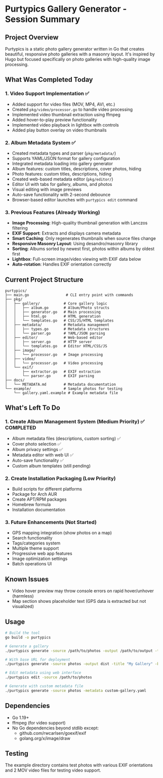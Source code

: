 # Purtypics Gallery Generator - Session Summary

## Project Overview
Purtypics is a static photo gallery generator written in Go that creates beautiful, responsive photo galleries with a masonry layout. It's inspired by Hugo but focused specifically on photo galleries with high-quality image processing.

## What Was Completed Today

### 1. Video Support Implementation ✅
- Added support for video files (MOV, MP4, AVI, etc.)
- Created `pkg/video/processor.go` to handle video processing
- Implemented video thumbnail extraction using ffmpeg
- Added hover-to-play preview functionality
- Implemented video playback in lightbox with controls
- Added play button overlay on video thumbnails

### 2. Album Metadata System ✅
- Created metadata types and parser (`pkg/metadata/`)
- Supports YAML/JSON format for gallery configuration
- Integrated metadata loading into gallery generator
- Album features: custom titles, descriptions, cover photos, hiding
- Photo features: custom titles, descriptions, hiding
- Created web-based metadata editor (`pkg/editor/`)
- Editor UI with tabs for gallery, albums, and photos
- Visual editing with image previews
- Auto-save functionality with 2-second debounce
- Browser-based editor launches with `purtypics edit` command

### 3. Previous Features (Already Working)
- **Image Processing**: High-quality thumbnail generation with Lanczos filtering
- **EXIF Support**: Extracts and displays camera metadata
- **Smart Caching**: Only regenerates thumbnails when source files change
- **Responsive Masonry Layout**: Using desandro/masonry library
- **Sorting**: Albums sorted by newest first, photos within albums by oldest first
- **Lightbox**: Full-screen image/video viewing with EXIF data below
- **Auto-rotation**: Handles EXIF orientation correctly

## Current Project Structure
```
purtypics/
├── main.go                 # CLI entry point with commands
├── pkg/
│   ├── gallery/           # Core gallery logic
│   │   ├── album.go       # Album/Photo structs
│   │   ├── generator.go   # Main processing
│   │   ├── html.go        # HTML generation
│   │   └── templates.go   # CSS/JS/HTML templates
│   ├── metadata/          # Metadata management
│   │   ├── types.go       # Metadata structures
│   │   └── parser.go      # YAML/JSON parsing
│   ├── editor/            # Web-based editor
│   │   ├── server.go      # HTTP server
│   │   └── templates.go   # Editor HTML/CSS/JS
│   ├── image/
│   │   └── processor.go   # Image processing
│   ├── video/
│   │   └── processor.go   # Video processing
│   └── exif/
│       ├── extractor.go   # EXIF extraction
│       └── parser.go      # EXIF parsing
├── docs/
│   └── METADATA.md        # Metadata documentation
└── example/               # Sample photos for testing
    └── gallery.yaml.example # Example metadata file
```

## What's Left To Do

### 1. Create Album Management System (Medium Priority) ✅ COMPLETED
- Album metadata files (descriptions, custom sorting) ✅
- Cover photo selection ✅
- Album privacy settings ✅
- Metadata editor with web UI ✅
- Auto-save functionality ✅
- Custom album templates (still pending)

### 2. Create Installation Packaging (Low Priority)
- Build scripts for different platforms
- Package for Arch AUR
- Create APT/RPM packages
- Homebrew formula
- Installation documentation

### 3. Future Enhancements (Not Started)
- GPS mapping integration (show photos on a map)
- Search functionality
- Tags/categories system
- Multiple theme support
- Progressive web app features
- Image optimization settings
- Batch operations UI

## Known Issues
- Video hover preview may throw console errors on rapid hover/unhover (harmless)
- Map section shows placeholder text (GPS data is extracted but not visualized)

## Usage
```bash
# Build the tool
go build -o purtypics

# Generate a gallery
./purtypics generate -source /path/to/photos -output /path/to/output -title "My Gallery"

# With base URL for deployment
./purtypics generate -source photos -output dist -title "My Gallery" -baseurl "https://example.com/gallery"

# Edit metadata using web interface
./purtypics edit -source /path/to/photos

# Generate with custom metadata file
./purtypics generate -source photos -metadata custom-gallery.yaml
```

## Dependencies
- Go 1.19+
- ffmpeg (for video support)
- No Go dependencies beyond stdlib except:
  - github.com/rwcarlsen/goexif/exif
  - golang.org/x/image/draw

## Testing
The example directory contains test photos with various EXIF orientations and 2 MOV video files for testing video support.